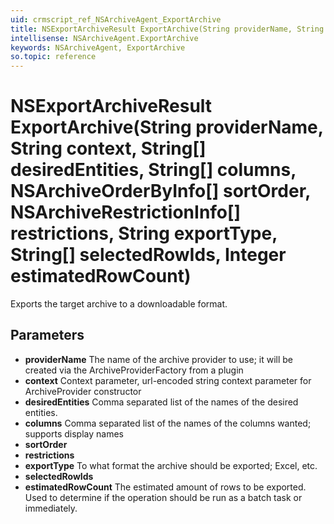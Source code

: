 ```yaml
---
uid: crmscript_ref_NSArchiveAgent_ExportArchive
title: NSExportArchiveResult ExportArchive(String providerName, String context, String[] desiredEntities, String[] columns, NSArchiveOrderByInfo[] sortOrder, NSArchiveRestrictionInfo[] restrictions, String exportType, String[] selectedRowIds, Integer estimatedRowCount)
intellisense: NSArchiveAgent.ExportArchive
keywords: NSArchiveAgent, ExportArchive
so.topic: reference
---
```


# NSExportArchiveResult ExportArchive(String providerName, String context, String[] desiredEntities, String[] columns, NSArchiveOrderByInfo[] sortOrder, NSArchiveRestrictionInfo[] restrictions, String exportType, String[] selectedRowIds, Integer estimatedRowCount)

Exports the target archive to a downloadable format.

## Parameters

* **providerName** The name of the archive provider to use; it will be created via the ArchiveProviderFactory from a plugin
* **context** Context parameter, url-encoded string context parameter for ArchiveProvider constructor
* **desiredEntities** Comma separated list of the names of the desired entities.
* **columns** Comma separated list of the names of the columns wanted; supports display names
* **sortOrder**
* **restrictions**
* **exportType** To what format the archive should be exported; Excel, etc.
* **selectedRowIds**
* **estimatedRowCount** The estimated amount of rows to be exported. Used to determine if the operation should be run as a batch task or immediately.
